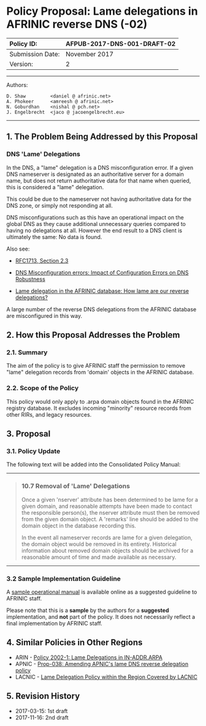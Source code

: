 # Policy Proposal: Lame delegations in AFRINIC reverse DNS (-02)

|  Policy ID:       |  AFPUB-2017-DNS-001-DRAFT-02
|:------------------|:-----------------------------
|  Submission Date: |  November 2017
|  Version:         |  2

---

Authors:

    D. Shaw         <daniel @ afrinic.net>
    A. Phokeer      <amreesh @ afrinic.net>
    N. Goburdhan    <nishal @ pch.net>
    J. Engelbrecht  <jaco @ jacoengelbrecht.eu>

---


## 1. The Problem Being Addressed by this Proposal

### DNS 'Lame' Delegations

In the DNS, a "lame" delegation is a DNS misconfiguration error. If a given DNS nameserver is designated as an authoritative server for a domain name, but does not return authoritative data for that name when queried, this is considered a "lame" delegation.

This could be due to the nameserver not having authoritative data for the DNS zone, or simply not responding at all.

DNS misconfigurations such as this have an operational impact on the global DNS as they cause additional unnecessary queries compared to having no delegations at all. However the end result to a DNS client is ultimately the same: No data is found.

Also see:

 * [RFC1713, Section 2.3](https://tools.ietf.org/html/rfc1713)

 * [DNS Misconfiguration errors: Impact of Configuration Errors on DNS Robustness](http://web.cs.ucla.edu/~lixia/papers/09DNSConfig.pdf)

 * [Lame delegation in the AFRINIC database: How lame are our reverse delegations?](http://afrinic.net/blog/165-how-lame-are-our-reverse-delegations)

A large number of the reverse DNS delegations from the AFRINIC database are misconfigured in this way.


## 2. How this Proposal Addresses the Problem

### 2.1.  Summary

The aim of the policy is to give AFRINIC staff the permission to remove "lame" delegation records from 'domain' objects in the AFRINIC database.

### 2.2.  Scope of the Policy

This policy would only apply to .arpa domain objects found in the AFRINIC registry database. It excludes incoming "minority" resource records from other RIRs, and legacy resources.

## 3. Proposal 

### 3.1. Policy Update

The following text will be added into the Consolidated Policy Manual:

---

> ### 10.7 Removal of 'Lame' Delegations
> 
> Once a given 'nserver' attribute has been determined to be lame for a given domain, and reasonable attempts have been made to contact the responsible person(s), the nserver attribute must then be removed from the given domain object. A 'remarks' line should be added to the domain object in the database recording this.
> 
> In the event all nameserver records are lame for a given delegation, the domain object would be removed in its entirety. Historical information about removed domain objects should be archived for a reasonable amount of time and made available as necessary.

---

### 3.2 Sample Implementation Guideline

A [sample operational manual](https://raw.githubusercontent.com/techdad/afpub-2017-lame-dns/master/sample-implementation/afpub-2017-lame-dns-sample-ops-manual-draft-00.txt) is available online as a suggested guideline to AFRINIC staff.

Please note that this is a **sample** by the authors for a **suggested** implementation, and **not** part of the policy. It does not necessarily reflect a final implementation by AFRINIC staff.

## 4. Similar Policies in Other Regions

 * ARIN - [Policy 2002-1: Lame Delegations in IN-ADDR.ARPA](https://www.arin.net/policy/proposals/2002_1.html)
 * APNIC - [Prop-038: Amending APNIC's lame DNS reverse delegation policy](https://www.apnic.net/community/policy/proposals/prop-038/)
 * LACNIC - [Lame Delegation Policy within the Region Covered by LACNIC](http://www.lacnic.net/en/web/lacnic/manual-6)

## 5. Revision History

 * 2017-03-15: 1st draft
 * 2017-11-16: 2nd draft
